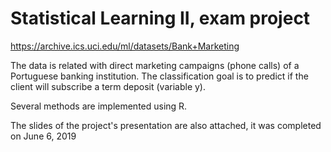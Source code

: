 # Statistical Learning II, exam project
https://archive.ics.uci.edu/ml/datasets/Bank+Marketing

The data is related with direct marketing campaigns (phone calls) of a Portuguese banking institution. 
The classification goal is to predict if the client will subscribe a term deposit (variable y).

Several methods are implemented using R. 

The slides of the project's presentation are also attached, it was completed on June 6, 2019
